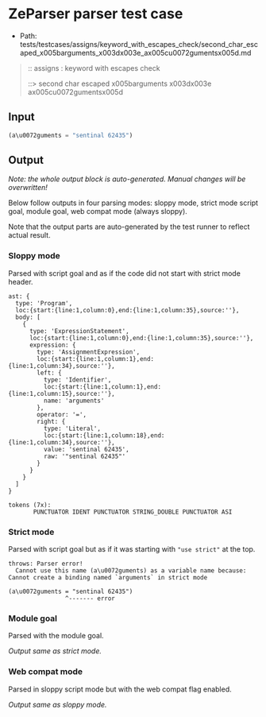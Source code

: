 # ZeParser parser test case

- Path: tests/testcases/assigns/keyword_with_escapes_check/second_char_escaped_x005barguments_x003dx003e_ax005cu0072gumentsx005d.md

> :: assigns : keyword with escapes check
>
> ::> second char escaped x005barguments x003dx003e ax005cu0072gumentsx005d

## Input

`````js
(a\u0072guments = "sentinal 62435")
`````

## Output

_Note: the whole output block is auto-generated. Manual changes will be overwritten!_

Below follow outputs in four parsing modes: sloppy mode, strict mode script goal, module goal, web compat mode (always sloppy).

Note that the output parts are auto-generated by the test runner to reflect actual result.

### Sloppy mode

Parsed with script goal and as if the code did not start with strict mode header.

`````
ast: {
  type: 'Program',
  loc:{start:{line:1,column:0},end:{line:1,column:35},source:''},
  body: [
    {
      type: 'ExpressionStatement',
      loc:{start:{line:1,column:0},end:{line:1,column:35},source:''},
      expression: {
        type: 'AssignmentExpression',
        loc:{start:{line:1,column:1},end:{line:1,column:34},source:''},
        left: {
          type: 'Identifier',
          loc:{start:{line:1,column:1},end:{line:1,column:15},source:''},
          name: 'arguments'
        },
        operator: '=',
        right: {
          type: 'Literal',
          loc:{start:{line:1,column:18},end:{line:1,column:34},source:''},
          value: 'sentinal 62435',
          raw: '"sentinal 62435"'
        }
      }
    }
  ]
}

tokens (7x):
       PUNCTUATOR IDENT PUNCTUATOR STRING_DOUBLE PUNCTUATOR ASI
`````

### Strict mode

Parsed with script goal but as if it was starting with `"use strict"` at the top.

`````
throws: Parser error!
  Cannot use this name (a\u0072guments) as a variable name because: Cannot create a binding named `arguments` in strict mode

(a\u0072guments = "sentinal 62435")
                ^------- error
`````


### Module goal

Parsed with the module goal.

_Output same as strict mode._

### Web compat mode

Parsed in sloppy script mode but with the web compat flag enabled.

_Output same as sloppy mode._
